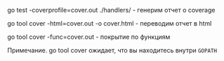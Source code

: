 go test -coverprofile=cover.out ./handlers/ - генерим отчет о coverage

go tool cover -html=cover.out -o cover.html - переводим отчет в html

go tool cover -func=cover.out - покрытие по функциям

Примечание. go tool cover ожидает, что вы находитесь внутри `GOPATH`